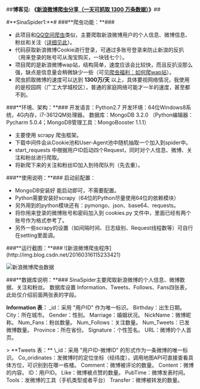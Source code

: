 ##**博客见: 《[新浪微博爬虫分享（一天可抓取 1300 万条数据）](http://blog.csdn.net/bone_ace/article/details/50903178)》**##

<p>
#**SinaSpider1:**#
###**爬虫功能：**###

 - 此项目和[QQ空间爬虫](http://blog.csdn.net/bone_ace/article/details/50771839)类似，主要爬取新浪微博用户的个人信息、微博信息、粉丝和关注（[详细见此](#Database)）。
 - 代码获取新浪微博Cookie进行登录，可通过多账号登录来防止新浪的反扒（用来登录的账号可从淘宝购买，一块钱七个）。
 - 项目爬的是新浪微博wap站，结构简单，速度应该会比较快，而且反扒没那么强，缺点是信息量会稍微缺少一些（可见[爬虫福利：如何爬wap站](http://blog.csdn.net/bone_ace/article/details/50814101)）。
 - 爬虫抓取微博的速度可以达到 **1300万/天** 以上，具体要视网络情况，我使用的是校园网（广工大学城校区），普通的家庭网络可能才一半的速度，甚至都不到。

<p>
<p>
###**环境、架构：**###
开发语言：Python2.7
开发环境：64位Windows8系统，4G内存，i7-3612QM处理器。
数据库：MongoDB 3.2.0
（Python编辑器：Pycharm 5.0.4；MongoDB管理工具：MongoBooster 1.1.1）

 - 主要使用 scrapy 爬虫框架。
 - 下载中间件会从Cookie池和User-Agent池中随机抽取一个加入到spider中。
 - start_requests 中根据用户ID启动四个Request，同时对个人信息、微博、关注和粉丝进行爬取。
 - 将新爬下来的关注和粉丝ID加入到待爬队列（先去重）。

<p>
<p>
###**使用说明：**###
启动前配置：

 - MongoDB安装好 能启动即可，不需要配置。
 - Python需要安装好scrapy（64位的Python尽量使用64位的依赖模块）
 - 另外用到的python模块还有：pymongo、json、base64、requests。
 - 将你用来登录的微博账号和密码加入到 cookies.py 文件中，里面已经有两个账号作为格式参考了。
 - 另外一些scrapy的设置（如间隔时间、日志级别、Request线程数等）可自行在setting里面调。

<p>
<p>
###**运行截图：**###
![新浪微博爬虫程序](http://img.blog.csdn.net/20160316115233421)

![新浪微博爬虫数据](http://img.blog.csdn.net/20160316115321843)

<div id="Database"></div>

<p>
<p>
###**数据库说明：**###
SinaSpider主要爬取新浪微博的个人信息、微博数据、关注和粉丝。
数据库设置 Information、Tweets、Follows、Fans四张表，此处仅介绍前面两张表的字段。

> 
**Information 表：**
\_id：采用 "用户ID" 作为唯一标识。
Birthday：出生日期。
City：所在城市。
Gender：性别。
Marriage：婚姻状况。
NickName：微博昵称。
Num_Fans：粉丝数量。
Num_Follows：关注数量。
Num_Tweets：已发微博数量。
Province：所在省份。
Signature：个性签名。
URL：微博的个人首页。

<p>
> 
**Tweets 表：**
\_id：采用 "用户ID-微博ID" 的形式作为一条微博的唯一标识。
Co_oridinates：发微博时的定位坐标（经纬度），调用地图API可直接查看具体方位，可识别到在哪一栋楼。
Comment：微博被评论的数量。
Content：微博的内容。
ID：用户ID。
Like：微博被点赞的数量。
PubTime：微博发表时间。
Tools：发微博的工具（手机类型或者平台）
Transfer：微博被转发的数量。
